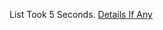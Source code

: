 List Took 5 Seconds.
[Details If Any](https://github.com/deathbybandaid/piholeparser/blob/master/RecentRunLogs/parsingscripts/Notrackinghostnames.md)

